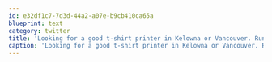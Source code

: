 ```yaml
---
id: e32df1c7-7d3d-44a2-a07e-b9cb410ca65a
blueprint: text
category: twitter
title: 'Looking for a good t-shirt printer in Kelowna or Vancouver. Run of about 90. Anyone?'
caption: 'Looking for a good t-shirt printer in Kelowna or Vancouver. Run of about 90. Anyone?'
---
```

